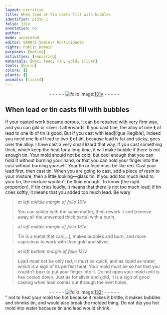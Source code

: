 ```yaml
---
layout: narrative
title: When lead or tin casts fill with bubbles
identifier: p131v_1
folio: 131v
annotation: no
author:
mode: annotated
editor: GR8975 Seminar Participants
rights: Public Domain
purposes: [making]
activities: [repairing]
materials: [wax, lead, tin, gold, silver]
tools: [burin]
colors: []
plants: []
animals: [lizard]
---
```


 <div class="folio" align="center">- - - - - <a href="http://gallica.bnf.fr/ark:/12148/btv1b10500001g/f268.item.r=" target="_blank"><img src="https://cu-mkp.github.io/GR8975-edition/assets/photo-icon.png" alt="folio image: " style="display:inline-block; margin-bottom:-3px;"/>131v</a> - - - - - </div> 

##  When lead or tin casts fill with bubbles 

  <span class="activity"></span> 
If your casted work became porous, it can be repaired with very firm <span class="material">wax</span>, and you can gild or silver it afterwards. If you cast fine, the alloy of one <span class="unit">℥</span> of <span class="material">lead</span> to one lb of <span class="material">tin</span> is good. But if you cast with <span class="material">lead</span>[ligue illegible], indeed you need one <span class="unit">lb</span> of lead to two ℥ of <span class="material">tin</span>, because lead is fat and sticky, goes over the alloy. I have cast a very small <span class="animal">lizard</span> that way. If you cast something thick, which keep the heat for a long time, it will make bubble if there is not enough <span class="material">tin</span>. Your mold should not be cold, but cool enough that you can hold it without burning your hand, or that you can hold your finger into the cast without burning yourself. Your tin or lead must be like red. Cast your lead first, then cast tin. When you are going to cast, add a piece of resin to your mixture, then a little looking—glass tin. If you add too much lead to your tin, the mixture wouldn't be fluid enough. To know [the right proportion], If tin cries loudly, it means that there is not too much lead; if tin cries softly, it means that you added too much <span class="material">lead</span>. Be wary 
 
> *at left middle margin of folio 131v*
> 
> You can solder with the same matter, then rework it and [remove away all the unwanted thick parts] with a <span class="tool">burin</span>. 
 
> *at left middle margin of folio 131v*
> 
>  Tin is a metal that can[…], makes bubbles and burn, and more capricious to work with than <span class="material">gold</span> and <span class="material">silver</span>. 
 
> *at left bottom margin of folio 131v*
> 
>  Lead must not be only red, it must be quick, and as liquid as water, which is a sign of its perfect heat. Your mold must be so hot that you couldn't bear to put your finger into it. Do not open your mold until is has cooled down. Just as for <span class="material">silver</span> and <span class="material">gold</span>, it is a sign of good casting when lead comes out through the vent holes. 
 <div class="folio" align="center">- - - - - <a href="http://gallica.bnf.fr/ark:/12148/btv1b10500001g/f269.item.r=" target="_blank"><img src="https://cu-mkp.github.io/GR8975-edition/assets/photo-icon.png" alt="folio image: " style="display:inline-block; margin-bottom:-3px;"/>132r</a> - - - - - </div> " 
 not to heat your mold too hot because it makes it brittle, it makes bubbles and shrinks tin, and would also break the molded thing. Do not dip you hot mold into water because tin and lead would shrink. 
 